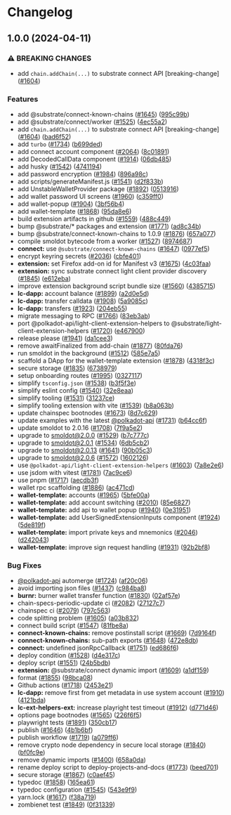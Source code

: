 # Changelog

## 1.0.0 (2024-04-11)


### ⚠ BREAKING CHANGES

* add `chain.addChain(...)` to substrate connect API [breaking-change] ([#1604](https://github.com/paritytech/substrate-connect/issues/1604))

### Features

* add @substrate/connect-known-chains ([#1645](https://github.com/paritytech/substrate-connect/issues/1645)) ([995c99b](https://github.com/paritytech/substrate-connect/commit/995c99b5962c2dc5421a4870915b13308602e7a6))
* add @substrate/connect/worker ([#1525](https://github.com/paritytech/substrate-connect/issues/1525)) ([4ec55a2](https://github.com/paritytech/substrate-connect/commit/4ec55a26268c3add96659f88e9a2393241297f91))
* add `chain.addChain(...)` to substrate connect API [breaking-change] ([#1604](https://github.com/paritytech/substrate-connect/issues/1604)) ([bad6f52](https://github.com/paritytech/substrate-connect/commit/bad6f5282847388e0f7f90ffad966199067eda3e))
* add `turbo` ([#1734](https://github.com/paritytech/substrate-connect/issues/1734)) ([b699ded](https://github.com/paritytech/substrate-connect/commit/b699ded39ecc6a30049e0046234934e2a782dab7))
* add connect account component ([#2064](https://github.com/paritytech/substrate-connect/issues/2064)) ([8c01891](https://github.com/paritytech/substrate-connect/commit/8c01891d94be62bdbca5ebdd17cc18b8fd33acfe))
* add DecodedCallData component ([#1914](https://github.com/paritytech/substrate-connect/issues/1914)) ([06db485](https://github.com/paritytech/substrate-connect/commit/06db4856cc872d8a524d799e7243414347328d3f))
* add husky ([#1542](https://github.com/paritytech/substrate-connect/issues/1542)) ([4741194](https://github.com/paritytech/substrate-connect/commit/474119409356db74027bc31713577e2197bbc4c3))
* add password encryption ([#1984](https://github.com/paritytech/substrate-connect/issues/1984)) ([896a98c](https://github.com/paritytech/substrate-connect/commit/896a98c1667bea6038616a749e8ebcf7004d271f))
* add scripts/generateManifest.js ([#1541](https://github.com/paritytech/substrate-connect/issues/1541)) ([d2f833b](https://github.com/paritytech/substrate-connect/commit/d2f833bbdef85a8605a66d1bb579c0ac8abeb611))
* add UnstableWalletProvider package ([#1892](https://github.com/paritytech/substrate-connect/issues/1892)) ([0513916](https://github.com/paritytech/substrate-connect/commit/051391660ad68e19b3f2ca39a7e4c2ddcd82d473))
* add wallet password UI screens ([#1960](https://github.com/paritytech/substrate-connect/issues/1960)) ([c359ff0](https://github.com/paritytech/substrate-connect/commit/c359ff09c9b89a101fd1e0cca17392a9e0da9970))
* add wallet-popup ([#1904](https://github.com/paritytech/substrate-connect/issues/1904)) ([3bf56b4](https://github.com/paritytech/substrate-connect/commit/3bf56b4d90aace20b57f5e1085bb1de0baf187f4))
* add wallet-template ([#1868](https://github.com/paritytech/substrate-connect/issues/1868)) ([95da8e6](https://github.com/paritytech/substrate-connect/commit/95da8e6a52f7c4c7ac56c21b894c7e55396c3e29))
* build extension artifacts in github ([#1559](https://github.com/paritytech/substrate-connect/issues/1559)) ([488c449](https://github.com/paritytech/substrate-connect/commit/488c44913deb990b4574369b065af755884dcc39))
* bump @substrate/* packages  and extension ([#1771](https://github.com/paritytech/substrate-connect/issues/1771)) ([ad8c34b](https://github.com/paritytech/substrate-connect/commit/ad8c34b61ea63d070523339a1b2842ed6d3e3825))
* bump @substrate/connect-known-chains to 1.0.9 ([#1876](https://github.com/paritytech/substrate-connect/issues/1876)) ([657a077](https://github.com/paritytech/substrate-connect/commit/657a077eb1b6964dba4fe82c92d91624fc2c2e21))
* compile smoldot bytecode from a worker ([#1527](https://github.com/paritytech/substrate-connect/issues/1527)) ([8974687](https://github.com/paritytech/substrate-connect/commit/8974687909435092681e2a2f6b8cfc9c5c538a0e))
* **connect:** use `@substrate/connect-known-chains` ([#1647](https://github.com/paritytech/substrate-connect/issues/1647)) ([0977ef5](https://github.com/paritytech/substrate-connect/commit/0977ef55c7a384f74fa9470c17b027e87a37951d))
* encrypt keyring secrets ([#2036](https://github.com/paritytech/substrate-connect/issues/2036)) ([cbfe401](https://github.com/paritytech/substrate-connect/commit/cbfe4016f68c51cc5fdb85f395b7b67918c3a2a5))
* **extension:** set Firefox add-on id for Manifest v3 ([#1675](https://github.com/paritytech/substrate-connect/issues/1675)) ([4c03faa](https://github.com/paritytech/substrate-connect/commit/4c03faa19ae3c1f354e0dfecfcfc4e9d2d090749))
* **extension:** sync substrate connect light client provider discovery ([#1845](https://github.com/paritytech/substrate-connect/issues/1845)) ([e612eba](https://github.com/paritytech/substrate-connect/commit/e612ebae2bfae89a977ef76106a910755f4ed9e9))
* improve extension background script bundle size ([#1560](https://github.com/paritytech/substrate-connect/issues/1560)) ([4385715](https://github.com/paritytech/substrate-connect/commit/438571599361b71c5b7ef3f1a6c2fa9e673d8d4e))
* **lc-dapp:** account balance ([#1899](https://github.com/paritytech/substrate-connect/issues/1899)) ([a2d0e5d](https://github.com/paritytech/substrate-connect/commit/a2d0e5dcd3fd69ae7a77eecb21655d2bae1f787b))
* **lc-dapp:** transfer calldata ([#1908](https://github.com/paritytech/substrate-connect/issues/1908)) ([5a9085c](https://github.com/paritytech/substrate-connect/commit/5a9085c4599093aefd39592c3757658f590c5cfd))
* **lc-dapp:** transfers ([#1923](https://github.com/paritytech/substrate-connect/issues/1923)) ([204eb55](https://github.com/paritytech/substrate-connect/commit/204eb5585b5ef3728cc8b26ba83b34d196e74a4d))
* migrate messaging to RPC ([#1766](https://github.com/paritytech/substrate-connect/issues/1766)) ([83eb3ab](https://github.com/paritytech/substrate-connect/commit/83eb3ab6f85ad7cb1c487c14ee807680a23d289c))
* port @polkadot-api/light-client-extension-helpers to @substrate/light-client-extension-helpers ([#1720](https://github.com/paritytech/substrate-connect/issues/1720)) ([e467900](https://github.com/paritytech/substrate-connect/commit/e46790080cdfd6095a575c81d708b3303cae70af))
* release please ([#1941](https://github.com/paritytech/substrate-connect/issues/1941)) ([da1cee3](https://github.com/paritytech/substrate-connect/commit/da1cee3f1d4e598e561c5822022ebb8d279ee564))
* remove awaitFinalized from add-chain ([#1877](https://github.com/paritytech/substrate-connect/issues/1877)) ([80fda76](https://github.com/paritytech/substrate-connect/commit/80fda7603e70287a24395ecbe9fcbfe0ddff3570))
* run smoldot in the background ([#1512](https://github.com/paritytech/substrate-connect/issues/1512)) ([585e7a5](https://github.com/paritytech/substrate-connect/commit/585e7a5b825adecae3f2bb8980493ae444923206))
* scaffold a DApp for the wallet-template extension ([#1878](https://github.com/paritytech/substrate-connect/issues/1878)) ([4318f3c](https://github.com/paritytech/substrate-connect/commit/4318f3c98b3a6c7e89dbb025e9a17e8961a66b6e))
* secure storage ([#1835](https://github.com/paritytech/substrate-connect/issues/1835)) ([6738979](https://github.com/paritytech/substrate-connect/commit/6738979f4bf6a0c975814f774c7e61f3f7fcbd45))
* setup onboarding routes ([#1995](https://github.com/paritytech/substrate-connect/issues/1995)) ([0327117](https://github.com/paritytech/substrate-connect/commit/0327117f6e815b8cc78a5533c2c61161386fe934))
* simplify `tsconfig.json` ([#1538](https://github.com/paritytech/substrate-connect/issues/1538)) ([b3f5f3e](https://github.com/paritytech/substrate-connect/commit/b3f5f3e68e3080c7724f80f9835483627c6bc576))
* simplify eslint config ([#1540](https://github.com/paritytech/substrate-connect/issues/1540)) ([32e8eaa](https://github.com/paritytech/substrate-connect/commit/32e8eaa5d4b0bf1004744a863afb58c40a262117))
* simplify tooling ([#1531](https://github.com/paritytech/substrate-connect/issues/1531)) ([31237ce](https://github.com/paritytech/substrate-connect/commit/31237ceacfaf8775ec2dc5c02bc36ea8bc0a6504))
* simplify tooling extension with vite ([#1539](https://github.com/paritytech/substrate-connect/issues/1539)) ([b8a063b](https://github.com/paritytech/substrate-connect/commit/b8a063b56d9e10352e8ee270f13ac489756ad965))
* update chainspec bootnodes ([#1673](https://github.com/paritytech/substrate-connect/issues/1673)) ([8d7c629](https://github.com/paritytech/substrate-connect/commit/8d7c62939b127a15c8838a949f496a46b89c7867))
* update examples with the latest [@polkadot-api](https://github.com/polkadot-api) ([#1731](https://github.com/paritytech/substrate-connect/issues/1731)) ([b64cc6f](https://github.com/paritytech/substrate-connect/commit/b64cc6fe4bcaac831b8dcb385ede851c6c46ae46))
* update smoldot to 2.0.16 ([#1708](https://github.com/paritytech/substrate-connect/issues/1708)) ([7f9a5e2](https://github.com/paritytech/substrate-connect/commit/7f9a5e23c71c53a42d6cb75dc543be06f4c03251))
* upgrade to smoldot@2.0.0 ([#1529](https://github.com/paritytech/substrate-connect/issues/1529)) ([b7c777c](https://github.com/paritytech/substrate-connect/commit/b7c777cac5af447f3a4d77f26eb178c095562477))
* upgrade to smoldot@2.0.1 ([#1534](https://github.com/paritytech/substrate-connect/issues/1534)) ([6db5cb2](https://github.com/paritytech/substrate-connect/commit/6db5cb21fd5e5f552fa0a3d0622a7ff624526c31))
* upgrade to smoldot@2.0.13 ([#1641](https://github.com/paritytech/substrate-connect/issues/1641)) ([90b05c3](https://github.com/paritytech/substrate-connect/commit/90b05c38d79326ec497eef85b5ad77e28309efce))
* upgrade to smoldot@2.0.6 ([#1572](https://github.com/paritytech/substrate-connect/issues/1572)) ([1602126](https://github.com/paritytech/substrate-connect/commit/16021262c632de657eb1917610f4202adae4b27c))
* use `@polkadot-api/light-client-extension-helpers` ([#1603](https://github.com/paritytech/substrate-connect/issues/1603)) ([7a8e2e6](https://github.com/paritytech/substrate-connect/commit/7a8e2e6774b2bdf351568aaae7059f716e346b39))
* use jsdom with vitest ([#1781](https://github.com/paritytech/substrate-connect/issues/1781)) ([7ac9ce6](https://github.com/paritytech/substrate-connect/commit/7ac9ce686f0ca4ddce97ba848caffe0b3a48cfb3))
* use pnpm ([#1717](https://github.com/paritytech/substrate-connect/issues/1717)) ([aecdb3f](https://github.com/paritytech/substrate-connect/commit/aecdb3ff6b9232ccb865d6c1bd734947608a3f87))
* wallet rpc scaffolding ([#1886](https://github.com/paritytech/substrate-connect/issues/1886)) ([ac471cd](https://github.com/paritytech/substrate-connect/commit/ac471cdb8e4bbd850168a8872042c850a39955b0))
* **wallet-template:** accounts ([#1965](https://github.com/paritytech/substrate-connect/issues/1965)) ([5bfe00a](https://github.com/paritytech/substrate-connect/commit/5bfe00a4ee71076377071ecefe6b5675c9b6bd69))
* **wallet-template:** add account switching ([#2010](https://github.com/paritytech/substrate-connect/issues/2010)) ([85e6827](https://github.com/paritytech/substrate-connect/commit/85e6827a8acb7ee08c72b0422a46901e87e20d29))
* **wallet-template:** add api to wallet popup ([#1940](https://github.com/paritytech/substrate-connect/issues/1940)) ([0e31951](https://github.com/paritytech/substrate-connect/commit/0e319515983a330a2c094d9048ec271a6953da6a))
* **wallet-template:** add UserSignedExtensionInputs component ([#1924](https://github.com/paritytech/substrate-connect/issues/1924)) ([5de819f](https://github.com/paritytech/substrate-connect/commit/5de819f188e2cfcd0ef1c67bc7f9b85477ab6314))
* **wallet-template:** import private keys and mnemonics ([#2046](https://github.com/paritytech/substrate-connect/issues/2046)) ([d242043](https://github.com/paritytech/substrate-connect/commit/d242043b2442458c461116c6b5140d77f283e357))
* **wallet-template:** improve sign request handling ([#1931](https://github.com/paritytech/substrate-connect/issues/1931)) ([92b2bf8](https://github.com/paritytech/substrate-connect/commit/92b2bf847ca80ffe4562af254314b828995a6ae1))


### Bug Fixes

* [@polkadot-api](https://github.com/polkadot-api) automerge ([#1724](https://github.com/paritytech/substrate-connect/issues/1724)) ([af20c06](https://github.com/paritytech/substrate-connect/commit/af20c064621c7f9aa38d9bf99f7a9646fb1916be))
* avoid importing json files ([#1437](https://github.com/paritytech/substrate-connect/issues/1437)) ([c984ba8](https://github.com/paritytech/substrate-connect/commit/c984ba8f38d477cac3615bc399074969f6026f57))
* **burnr:** burner wallet transfer function ([#1830](https://github.com/paritytech/substrate-connect/issues/1830)) ([02af57e](https://github.com/paritytech/substrate-connect/commit/02af57eb895fa84b22ac85e475437a94ca9fe1a2))
* chain-specs-periodic-update ci ([#2082](https://github.com/paritytech/substrate-connect/issues/2082)) ([27127c7](https://github.com/paritytech/substrate-connect/commit/27127c781fd14d94b49c1bd1b4445409e72d1bbf))
* chainspec ci ([#2079](https://github.com/paritytech/substrate-connect/issues/2079)) ([797c563](https://github.com/paritytech/substrate-connect/commit/797c5636331a128ea31fa8369e76fc9bab5dc557))
* code splitting problem ([#1605](https://github.com/paritytech/substrate-connect/issues/1605)) ([a03b832](https://github.com/paritytech/substrate-connect/commit/a03b832827e4fb1252df316307bc3c13fc691450))
* connect build script ([#1547](https://github.com/paritytech/substrate-connect/issues/1547)) ([81fbe8a](https://github.com/paritytech/substrate-connect/commit/81fbe8ae8192bbac516daff4276bfc210c976923))
* **connect-known-chains:** remove postinstall script ([#1669](https://github.com/paritytech/substrate-connect/issues/1669)) ([7d9164f](https://github.com/paritytech/substrate-connect/commit/7d9164ff27f3232f1ad060c16ef7339c367d3747))
* **connect-known-chains:** sub-path exports ([#1648](https://github.com/paritytech/substrate-connect/issues/1648)) ([472e8db](https://github.com/paritytech/substrate-connect/commit/472e8db09dd7c94bccfbe6bb642baab0a94a0c34))
* **connect:** undefined jsonRpcCallback ([#1751](https://github.com/paritytech/substrate-connect/issues/1751)) ([ed686f6](https://github.com/paritytech/substrate-connect/commit/ed686f6c22687e09c17490cc777fa37d26e60cc2))
* deploy condition ([#1528](https://github.com/paritytech/substrate-connect/issues/1528)) ([d4e317c](https://github.com/paritytech/substrate-connect/commit/d4e317cb1cdf24578c1d350df05ac2f356c8df84))
* deploy script ([#1551](https://github.com/paritytech/substrate-connect/issues/1551)) ([24b5bdb](https://github.com/paritytech/substrate-connect/commit/24b5bdb0aad73a823dd40922ac25bb8b73a7a4a1))
* **extension:** @substrate/connect dynamic import ([#1609](https://github.com/paritytech/substrate-connect/issues/1609)) ([a1df159](https://github.com/paritytech/substrate-connect/commit/a1df1593b08818e6957e284735977fe24c69c30c))
* format ([#1855](https://github.com/paritytech/substrate-connect/issues/1855)) ([98bca08](https://github.com/paritytech/substrate-connect/commit/98bca086e3823e4ed25eeb3718df90632adfe4b4))
* Github actions ([#1718](https://github.com/paritytech/substrate-connect/issues/1718)) ([2453e21](https://github.com/paritytech/substrate-connect/commit/2453e21b683c7a902f1e05a81d7811d47397e15d))
* **lc-dapp:** remove first from get metadata in use system account ([#1910](https://github.com/paritytech/substrate-connect/issues/1910)) ([4121bda](https://github.com/paritytech/substrate-connect/commit/4121bda5011ec4f040a65f7eca4de1cf2224b18a))
* **lc-ext-helpers-ext:** increase playright test timeout ([#1912](https://github.com/paritytech/substrate-connect/issues/1912)) ([d771d46](https://github.com/paritytech/substrate-connect/commit/d771d4651c6a7b995d1f204dc3ee8fe381bb7355))
* options page bootnodes ([#1565](https://github.com/paritytech/substrate-connect/issues/1565)) ([226f6f5](https://github.com/paritytech/substrate-connect/commit/226f6f590b3254297fef3b948f8db474b1447feb))
* playwright tests ([#1891](https://github.com/paritytech/substrate-connect/issues/1891)) ([350cb17](https://github.com/paritytech/substrate-connect/commit/350cb17a6423047834704fbddfdb886cadaa5d16))
* publish ([#1646](https://github.com/paritytech/substrate-connect/issues/1646)) ([4b1b6bf](https://github.com/paritytech/substrate-connect/commit/4b1b6bfd1f9f5366f278f5b30331c683357fad65))
* publish workflow ([#1719](https://github.com/paritytech/substrate-connect/issues/1719)) ([a079ff6](https://github.com/paritytech/substrate-connect/commit/a079ff61c15e2d7c5a603143ec2548b1abef5b37))
* remove crypto node dependency in secure local storage ([#1840](https://github.com/paritytech/substrate-connect/issues/1840)) ([bf0fc9e](https://github.com/paritytech/substrate-connect/commit/bf0fc9e82bf6625981f30a2de36b879118312d69))
* remove dynamic imports ([#1400](https://github.com/paritytech/substrate-connect/issues/1400)) ([658a0da](https://github.com/paritytech/substrate-connect/commit/658a0da2fe2892d917673ff4b9c8e8fb321f572a))
* rename deploy script to deploy-projects-and-docs ([#1773](https://github.com/paritytech/substrate-connect/issues/1773)) ([beed701](https://github.com/paritytech/substrate-connect/commit/beed701cea4f6bba9abfef944f9dc1466cd0c990))
* secure storage ([#1867](https://github.com/paritytech/substrate-connect/issues/1867)) ([c0aef45](https://github.com/paritytech/substrate-connect/commit/c0aef45261102065695fec05ef40c733c73102af))
* typedoc ([#1858](https://github.com/paritytech/substrate-connect/issues/1858)) ([165ea61](https://github.com/paritytech/substrate-connect/commit/165ea6189d2650e3c339b1338c8476e49bc75c7d))
* typedoc configuration ([#1545](https://github.com/paritytech/substrate-connect/issues/1545)) ([543e9f9](https://github.com/paritytech/substrate-connect/commit/543e9f9b568941ef5d6eea83f8558f3c2abb5fb7))
* yarn.lock ([#1617](https://github.com/paritytech/substrate-connect/issues/1617)) ([f38a719](https://github.com/paritytech/substrate-connect/commit/f38a71969f7f5be3a60864a63030e1f1b9842e50))
* zombienet test ([#1849](https://github.com/paritytech/substrate-connect/issues/1849)) ([0f31339](https://github.com/paritytech/substrate-connect/commit/0f313392f0a6fe343fcafc770ac186e3d4fdc3b6))
